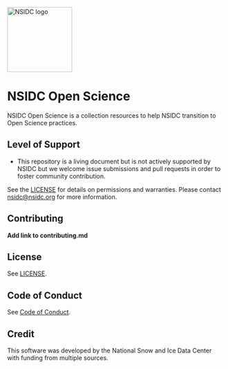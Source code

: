 <img alt="NSIDC logo" src="https://nsidc.org/themes/custom/nsidc/logo.svg" width="150" />


# NSIDC Open Science

NSIDC Open Science is a collection resources to help NSIDC transition to Open Science practices.


## Level of Support

* This repository is a living document but is not actively supported by NSIDC but we welcome issue submissions and
  pull requests in order to foster community contribution.

See the [LICENSE](LICENSE) for details on permissions and warranties. Please contact
nsidc@nsidc.org for more information.


## Contributing

__Add link to contributing.md__


## License

See [LICENSE](LICENSE).


## Code of Conduct

See [Code of Conduct](CODE_OF_CONDUCT.md).


## Credit

This software was developed by the National Snow and Ice Data Center with funding from
multiple sources.
